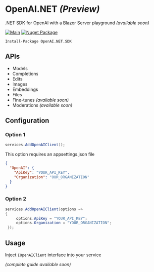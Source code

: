 # OpenAI.NET _(Preview)_
.NET SDK for OpenAI with a Blazor Server playground _(available soon)_

[![Main](https://github.com/lucabriguglia/OpenAI.NET/actions/workflows/main.yml/badge.svg)](https://github.com/lucabriguglia/OpenAI.NET/actions/workflows/main.yml)
[![Nuget Package](https://img.shields.io/badge/nuget-1.0.0-blue.svg)](https://www.nuget.org/packages/OpenAI.NET.SDK)

```
Install-Package OpenAI.NET.SDK
```

## APIs

- Models
- Completions
- Edits
- Images
- Embeddings
- Files
- Fine-tunes _(available soon)_
- Moderations _(available soon)_

## Configuration

### Option 1

```C#
services.AddOpenAIClient();
```

This option requires an appsettings.json file

```json
{
  "OpenAI": {
    "ApiKey": "YOUR_API_KEY",
    "Organization": "OUR_ORGANIZATION"
  }
}
```

### Option 2

```C#
services.AddOpenAIClient(options =>
{
     options.ApiKey = "YOUR_API_KEY";
     options.Organization = "YOUR_ORGANIZATION";
 });
```

## Usage

Inject `IOpenAIClient` interface into your service

_(complete guide available soon)_
